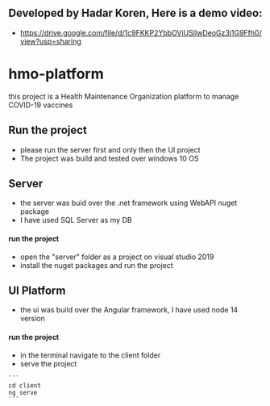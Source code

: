 ## Developed by Hadar Koren, Here is a demo video: 
- https://drive.google.com/file/d/1c9FKKP2YbbOViUSlIwDeoGz3j1G9Ffh0/view?usp=sharing

# hmo-platform
this project is a Health Maintenance Organization platform to manage COVID-19 vaccines

## Run the project
- please run the server first and only then the UI project
- The project was build and tested over windows 10 OS 

## Server
- the server was buid over the .net framework using WebAPI nuget package
- I have used SQL Server as my DB 

#### run the project
- open the "server" folder as a project on visual studio 2019
- install the nuget packages and run the project

## UI Platform 
- the ui was build over the Angular framework, I have used node 14 version

#### run the project
- in the terminal navigate to the client folder
- serve the project

````
```
cd client
ng serve
```
````

